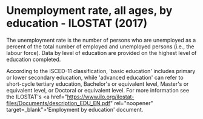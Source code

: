# Unemployment rate, all ages, by education - ILOSTAT (2017)

The unemployment rate is the number of persons who are unemployed as a percent of the total number of employed and unemployed persons (i.e., the labour force). Data by level of education are provided on the highest level of education completed.

According to the ISCED-11 classification, 'basic education' includes primary or lower secondary education, while 'advanced education' can refer to short-cycle tertiary education, Bachelor's or equivalent level, Master's or equivalent level, or Doctoral or equivalent level. For more information see the ILOSTAT's <a href="https://www.ilo.org/ilostat-files/Documents/description_EDU_EN.pdf" rel="noopener" target=_blank">'Employment by education' document</a>. 